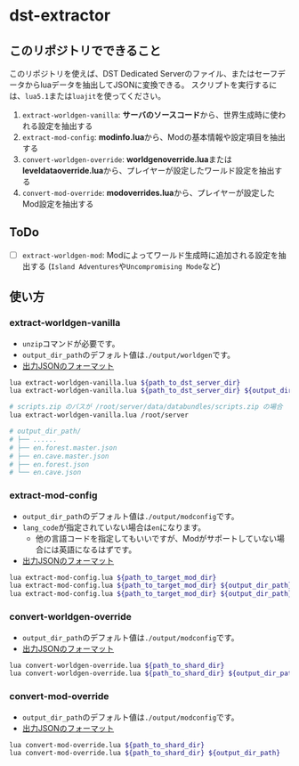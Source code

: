 # dst-extractor

## このリポジトリでできること

このリポジトリを使えば、DST Dedicated Serverのファイル、またはセーフデータからluaデータを抽出してJSONに変換できる。
スクリプトを実行するには、`lua5.1`または`luajit`を使ってください。

1. `extract-worldgen-vanilla`: **サーバのソースコード**から、世界生成時に使われる設定を抽出する
2. `extract-mod-config`: **modinfo.lua**から、Modの基本情報や設定項目を抽出する
3. `convert-worldgen-override`: **worldgenoverride.lua**または**leveldataoverride.lua**から、プレイヤーが設定したワールド設定を抽出する
4. `convert-mod-override`: **modoverrides.lua**から、プレイヤーが設定したMod設定を抽出する

## ToDo

- [ ] `extract-worldgen-mod`: Modによってワールド生成時に追加される設定を抽出する (`Island Adventures`や`Uncompromising Mode`など)

## 使い方

### extract-worldgen-vanilla

- `unzip`コマンドが必要です。
- `output_dir_path`のデフォルト値は`./output/worldgen`です。
- [出力JSONのフォーマット](./json-templates/worldgen-vanilla.jsonc)

```bash
lua extract-worldgen-vanilla.lua ${path_to_dst_server_dir}
lua extract-worldgen-vanilla.lua ${path_to_dst_server_dir} ${output_dir_path}

# scripts.zip のパスが /root/server/data/databundles/scripts.zip の場合
lua extract-worldgen-vanilla.lua /root/server

# output_dir_path/
# ├── ......
# ├── en.forest.master.json
# ├── en.cave.master.json
# ├── en.forest.json
# └── en.cave.json
```

### extract-mod-config

- `output_dir_path`のデフォルト値は`./output/modconfig`です。
- `lang_code`が指定されていない場合は`en`になります。
    - 他の言語コードを指定してもいいですが、Modがサポートしていない場合には英語になるはずです。
- [出力JSONのフォーマット](./json-templates/mod-config.jsonc)

```bash
lua extract-mod-config.lua ${path_to_target_mod_dir}
lua extract-mod-config.lua ${path_to_target_mod_dir} ${output_dir_path}
lua extract-mod-config.lua ${path_to_target_mod_dir} ${output_dir_path} ${lang_code}
```

### convert-worldgen-override

- `output_dir_path`のデフォルト値は`./output/modconfig`です。
- [出力JSONのフォーマット](./json-templates/worldgen-override.jsonc)

```bash
lua convert-worldgen-override.lua ${path_to_shard_dir}
lua convert-worldgen-override.lua ${path_to_shard_dir} ${output_dir_path}
```

### convert-mod-override

- `output_dir_path`のデフォルト値は`./output/modconfig`です。
- [出力JSONのフォーマット](./json-templates/mod-override.jsonc)

```bash
lua convert-mod-override.lua ${path_to_shard_dir}
lua convert-mod-override.lua ${path_to_shard_dir} ${output_dir_path}
```
